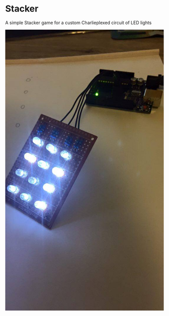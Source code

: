 # Stacker
A simple Stacker game for a custom Charlieplexed circuit of LED lights

![Display](circuit_image.jpg)
